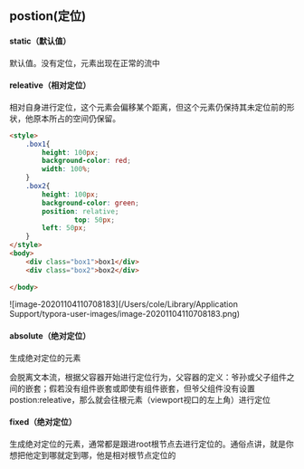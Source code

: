 ## postion(定位)

#### static（默认值）

默认值。没有定位，元素出现在正常的流中

#### releative（相对定位）

相对自身进行定位，这个元素会偏移某个距离，但这个元素仍保持其未定位前的形状，他原本所占的空间仍保留。

```html
<style>
    .box1{
        height: 100px;
        background-color: red;
        width: 100%;
    }
    .box2{
        height: 100px;
        background-color: green;
        position: relative;
 				top: 50px;
        left: 50px;
    }
</style>
<body>
    <div class="box1">box1</div>
    <div class="box2">box2</div>
   
</body>
```

![image-20201104110708183](/Users/cole/Library/Application Support/typora-user-images/image-20201104110708183.png)

#### absolute（绝对定位）

生成绝对定位的元素

会脱离文本流，根据父容器开始进行定位行为，父容器的定义：爷孙或父子组件之间的嵌套；假若没有组件嵌套或即使有组件嵌套，但爷父组件没有设置postion:releative，那么就会往根元素（viewport视口的左上角）进行定位

#### fixed（绝对定位）

生成绝对定位的元素，通常都是跟进root根节点去进行定位的。通俗点讲，就是你想把他定到哪就定到哪，他是相对根节点定位的





